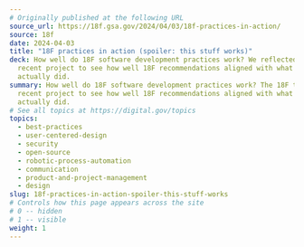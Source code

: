 ```yaml
---
# Originally published at the following URL
source_url: https://18f.gsa.gov/2024/04/03/18f-practices-in-action/
source: 18f
date: 2024-04-03
title: "18F practices in action (spoiler: this stuff works)"
deck: How well do 18F software development practices work? We reflected on a
  recent project to see how well 18F recommendations aligned with what we
  actually did.
summary: How well do 18F software development practices work? The 18F team reflected on a
  recent project to see how well 18F recommendations aligned with what they
  actually did.
# See all topics at https://digital.gov/topics
topics:
  - best-practices
  - user-centered-design
  - security
  - open-source
  - robotic-process-automation
  - communication
  - product-and-project-management
  - design
slug: 18f-practices-in-action-spoiler-this-stuff-works
# Controls how this page appears across the site
# 0 -- hidden
# 1 -- visible
weight: 1
---
```

